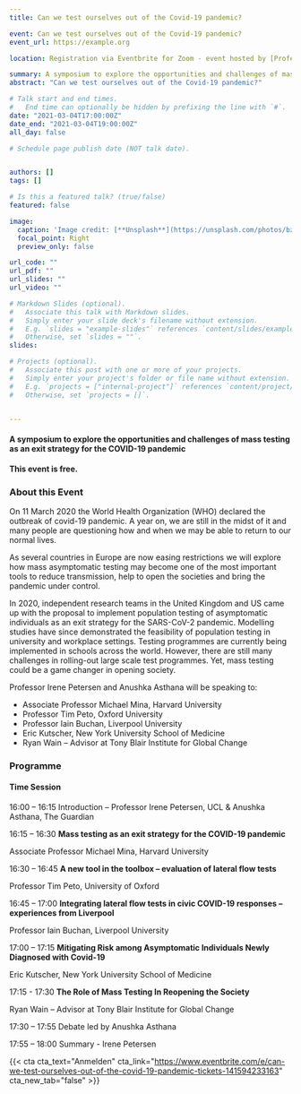 ```yaml
---
title: Can we test ourselves out of the Covid-19 pandemic?

event: Can we test ourselves out of the Covid-19 pandemic? 
event_url: https://example.org

location: Registration via Eventbrite for Zoom - event hosted by [Professor Irene Petersen (UCL Institute of Epidemiology & Health)](https://iris.ucl.ac.uk/iris/browse/profile?upi=IPETE57) and chaired by [Anushka Asthana (The Guardian)](https://www.theguardian.com/profile/anushkaasthana).

summary: A symposium to explore the opportunities and challenges of mass testing as an exit strategy for the COVID-19 pandemic.
abstract: "Can we test ourselves out of the Covid-19 pandemic?"

# Talk start and end times.
#   End time can optionally be hidden by prefixing the line with `#`.
date: "2021-03-04T17:00:00Z"
date_end: "2021-03-04T19:00:00Z"
all_day: false

# Schedule page publish date (NOT talk date).


authors: []
tags: []

# Is this a featured talk? (true/false)
featured: false

image:
  caption: 'Image credit: [**Unsplash**](https://unsplash.com/photos/bzdhc5b3Bxs)'
  focal_point: Right
  preview_only: false

url_code: ""
url_pdf: ""
url_slides: ""
url_video: ""

# Markdown Slides (optional).
#   Associate this talk with Markdown slides.
#   Simply enter your slide deck's filename without extension.
#   E.g. `slides = "example-slides"` references `content/slides/example-slides.md`.
#   Otherwise, set `slides = ""`.
slides:

# Projects (optional).
#   Associate this post with one or more of your projects.
#   Simply enter your project's folder or file name without extension.
#   E.g. `projects = ["internal-project"]` references `content/project/deep-learning/index.md`.
#   Otherwise, set `projects = []`.


---
```


#### A symposium to explore the opportunities and challenges of mass testing as an exit strategy for the COVID-19 pandemic

**This event is free.**

### About this Event 

On 11 March 2020 the World Health Organization (WHO) declared the outbreak of covid-19 pandemic. A year on, we are still in the midst of it and many people are questioning how and when we may be able to return to our normal lives. 

As several countries in Europe are now easing restrictions we will explore how mass asymptomatic testing may become one of the most important tools to reduce transmission, help to open the societies and bring the pandemic under control.

In 2020, independent research teams in the United Kingdom and US came up with the proposal to implement population testing of asymptomatic individuals as an exit strategy for the SARS-CoV-2 pandemic. Modelling studies have since demonstrated the feasibility of population testing in university and workplace settings. Testing programmes are currently being implemented in schools across the world. However, there are still many challenges in rolling-out large scale test programmes. Yet, mass testing could be a game changer in opening society. 

Professor Irene Petersen and Anushka Asthana will be speaking to:

- Associate Professor Michael Mina, Harvard University
- Professor Tim Peto, Oxford University
- Professor Iain Buchan, Liverpool University
- Eric Kutscher, New York University School of Medicine
- Ryan Wain – Advisor at Tony Blair Institute for Global Change

### Programme

#### Time          Session

16:00 – 16:15	Introduction  –  Professor Irene Petersen, UCL & Anushka Asthana, The Guardian

16:15 – 16:30	**Mass testing as an exit strategy for the COVID-19 pandemic**

Associate Professor Michael Mina, Harvard University 

16:30 – 16:45	**A new tool in the toolbox – evaluation of lateral flow tests**

Professor Tim Peto, University of Oxford

16:45 – 17:00	**Integrating lateral flow tests in civic COVID-19 responses – experiences from Liverpool**

Professor Iain Buchan, Liverpool University

17:00 – 17:15	**Mitigating Risk among Asymptomatic Individuals Newly Diagnosed with Covid-19**

Eric Kutscher, New York University School of Medicine

17:15 - 17:30	**The Role of Mass Testing In Reopening the Society** 

Ryan Wain – Advisor at Tony Blair Institute for Global Change

17:30 – 17:55  	Debate led by Anushka Asthana

17:55 – 18:00	Summary - Irene Petersen

{{< cta cta_text="Anmelden" cta_link="https://www.eventbrite.com/e/can-we-test-ourselves-out-of-the-covid-19-pandemic-tickets-141594233163" cta_new_tab="false" >}}
